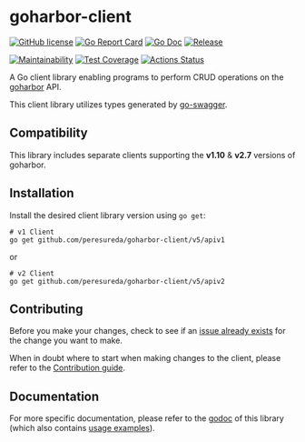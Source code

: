 # goharbor-client
[![GitHub license](https://img.shields.io/github/license/peresureda/goharbor-client.svg?style=flat-square)](https://github.com/peresureda/goharbor-client/blob/master/LICENSE)
[![Go Report Card](https://goreportcard.com/badge/github.com/peresureda/goharbor-client?style=flat-square)](https://goreportcard.com/badge/github.com/peresureda/goharbor-client)
[![Go Doc](https://img.shields.io/badge/godoc-reference-blue.svg?style=flat-square)](https://pkg.go.dev/github.com/peresureda/goharbor-client/v5)
[![Release](https://img.shields.io/github/release/peresureda/goharbor-client.svg?style=flat-square)](https://github.com/peresureda/goharbor-client/releases/latest)

[![Maintainability](https://api.codeclimate.com/v1/badges/a765bafaa29f6f8fdde7/maintainability)](https://codeclimate.com/github/peresureda/goharbor-client/maintainability)
[![Test Coverage](https://api.codeclimate.com/v1/badges/a765bafaa29f6f8fdde7/test_coverage)](https://codeclimate.com/github/peresureda/goharbor-client/test_coverage)
[![Actions Status](https://github.com/peresureda/goharbor-client/workflows/Test/badge.svg)](https://github.com/peresureda/goharbor-client/actions)

A Go client library enabling programs to perform CRUD operations on the [goharbor](https://github.com/goharbor/harbor) API.

This client library utilizes types generated by [go-swagger](https://github.com/go-swagger/go-swagger).

## Compatibility
This library includes separate clients supporting the **v1.10** & **v2.7** versions of goharbor. 

## Installation
Install the desired client library version using `go get`:

```shell script
# v1 Client
go get github.com/peresureda/goharbor-client/v5/apiv1
```

or

```shell script
# v2 Client
go get github.com/peresureda/goharbor-client/v5/apiv2
```

## Contributing
Before you make your changes, check to see if an [issue already exists](https://github.com/peresureda/goharbor-client/issues) for the change you want to make.

When in doubt where to start when making changes to the client, please refer to the [Contribution guide](./CONTRIBUTING.md).

## Documentation
For more specific documentation, please refer to the [godoc](https://pkg.go.dev/github.com/peresureda/goharbor-client/v5) of this library (which also contains [usage examples](https://pkg.go.dev/github.com/peresureda/goharbor-client/v5#pkg-examples)).
